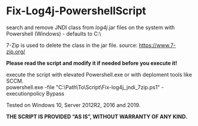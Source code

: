 # Fix-Log4j-PowershellScript
search and remove JNDI class from *log4j*.jar files on the system with Powershell (Windows) - defaults to C:\

7-Zip is used to delete the class in the jar file.
source: https://www.7-zip.org/

<b> Please read the script and modify it if needed before you execute it!</b>

execute the script with elevated Powershell.exe or with deploment tools like SCCM.<br>
powershell.exe -file "C:\Path\To\Script\Fix-log4j_jndi_7zip.ps1" -executionpolicy Bypass

Tested on Windows 10, Server 2012R2, 2016 and 2019.

<b>THE SCRIPT IS PROVIDED “AS IS”, WITHOUT WARRANTY OF ANY KIND.</b>



